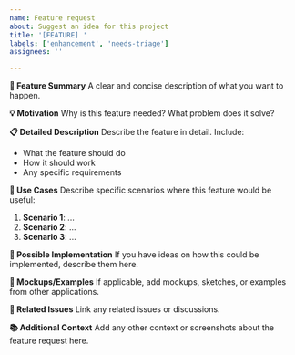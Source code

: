 ```yaml
---
name: Feature request
about: Suggest an idea for this project
title: '[FEATURE] '
labels: ['enhancement', 'needs-triage']
assignees: ''

---
```


**🚀 Feature Summary**
A clear and concise description of what you want to happen.

**💡 Motivation**
Why is this feature needed? What problem does it solve?

**📋 Detailed Description**
Describe the feature in detail. Include:
- What the feature should do
- How it should work
- Any specific requirements

**🎯 Use Cases**
Describe specific scenarios where this feature would be useful:

1. **Scenario 1**: ...
2. **Scenario 2**: ...
3. **Scenario 3**: ...

**💭 Possible Implementation**
If you have ideas on how this could be implemented, describe them here.

**📸 Mockups/Examples**
If applicable, add mockups, sketches, or examples from other applications.

**🔗 Related Issues**
Link any related issues or discussions.

**📚 Additional Context**
Add any other context or screenshots about the feature request here.
